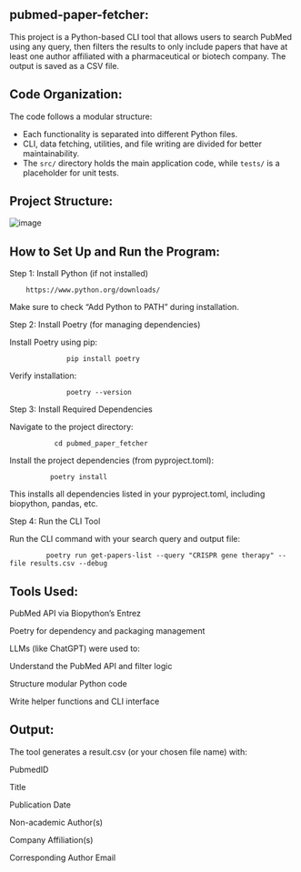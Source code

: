 ## pubmed-paper-fetcher:

This project is a Python-based CLI tool that allows users to search PubMed using any query, then filters the results to only include papers that have at least one author affiliated with a pharmaceutical or biotech company. The output is saved as a CSV file.


## Code Organization:

The code follows a modular structure:
- Each functionality is separated into different Python files.
- CLI, data fetching, utilities, and file writing are divided for better maintainability.
- The `src/` directory holds the main application code, while `tests/` is a placeholder for unit tests.


##  Project Structure:

![image](https://github.com/user-attachments/assets/082ce326-fce2-4f0c-bc00-94982ff06a53)



##  How to Set Up and Run the Program:

Step 1: Install Python (if not installed)

        https://www.python.org/downloads/
Make sure to check “Add Python to PATH” during installation.

Step 2: Install Poetry (for managing dependencies)

 Install Poetry using pip:
        
                  pip install poetry
Verify installation:

                  poetry --version
          
Step 3: Install Required Dependencies

 Navigate to the project directory:
 
               cd pubmed_paper_fetcher
Install the project dependencies (from pyproject.toml):

              poetry install

This installs all dependencies listed in your pyproject.toml, including biopython, pandas, etc.

Step 4: Run the CLI Tool

 Run the CLI command with your search query and output file:
 
             poetry run get-papers-list --query "CRISPR gene therapy" --file results.csv --debug

## Tools Used:

PubMed API via Biopython’s Entrez

Poetry for dependency and packaging management

LLMs (like ChatGPT) were used to:

Understand the PubMed API and filter logic

Structure modular Python code

Write helper functions and CLI interface

## Output:

The tool generates a result.csv (or your chosen file name) with:

PubmedID

Title

Publication Date

Non-academic Author(s)

Company Affiliation(s)

Corresponding Author Email

                  
